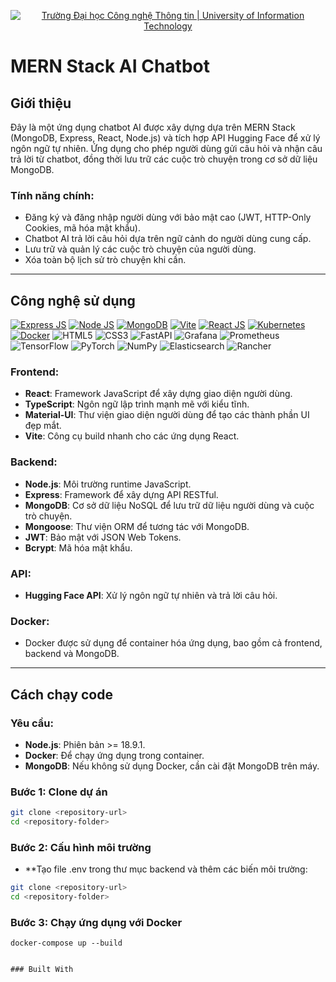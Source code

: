 <p align="center">
  <a href="https://www.uit.edu.vn/" title="Trường Đại học Công nghệ Thông tin" style="border: 5;">
    <img src="https://i.imgur.com/WmMnSRt.png" alt="Trường Đại học Công nghệ Thông tin | University of Information Technology">
  </a>
</p>

# MERN Stack AI Chatbot

## Giới thiệu

Đây là một ứng dụng chatbot AI được xây dựng dựa trên MERN Stack (MongoDB, Express, React, Node.js) và tích hợp API Hugging Face để xử lý ngôn ngữ tự nhiên. Ứng dụng cho phép người dùng gửi câu hỏi và nhận câu trả lời từ chatbot, đồng thời lưu trữ các cuộc trò chuyện trong cơ sở dữ liệu MongoDB.

### Tính năng chính:
- Đăng ký và đăng nhập người dùng với bảo mật cao (JWT, HTTP-Only Cookies, mã hóa mật khẩu).
- Chatbot AI trả lời câu hỏi dựa trên ngữ cảnh do người dùng cung cấp.
- Lưu trữ và quản lý các cuộc trò chuyện của người dùng.
- Xóa toàn bộ lịch sử trò chuyện khi cần.

---

## Công nghệ sử dụng
[![Express JS](https://img.shields.io/badge/express.js-000000?style=for-the-badge&logo=express&logoColor=white)](https://expressjs.com/)
[![Node JS](https://img.shields.io/badge/node.js-339933?style=for-the-badge&logo=Node.js&logoColor=white)](https://nodejs.org/en)
[![MongoDB](https://img.shields.io/badge/-MongoDB-13aa52?style=for-the-badge&logo=mongodb&logoColor=white)](https://www.mongodb.com/)
[![Vite](https://img.shields.io/badge/Vite-646CFF?style=for-the-badge&logo=Vite&logoColor=white)](https://vite.dev/)
[![React JS](https://img.shields.io/badge/-ReactJs-61DAFB?logo=react&logoColor=white&style=for-the-badge)](https://react.dev/)
[![Kubernetes](https://img.shields.io/badge/Kubernetes-326CE5?style=for-the-badge&logo=Kubernetes&logoColor=white)](https://kubernetes.io/)
[![Docker](https://img.shields.io/badge/docker-257bd6?style=for-the-badge&logo=docker&logoColor=white)](https://www.docker.com/)
![HTML5](https://img.shields.io/badge/html5-%23E34F26.svg?style=for-the-badge&logo=html5&logoColor=white)
![CSS3](https://img.shields.io/badge/css3-%231572B6.svg?style=for-the-badge&logo=css3&logoColor=white)
![FastAPI](https://img.shields.io/badge/FastAPI-005571?style=for-the-badge&logo=fastapi)
![Grafana](https://img.shields.io/badge/grafana-%23F46800.svg?style=for-the-badge&logo=grafana&logoColor=white)
![Prometheus](https://img.shields.io/badge/Prometheus-E6522C?style=for-the-badge&logo=Prometheus&logoColor=white)
![TensorFlow](https://img.shields.io/badge/TensorFlow-%23FF6F00.svg?style=for-the-badge&logo=TensorFlow&logoColor=white)
![PyTorch](https://img.shields.io/badge/PyTorch-%23EE4C2C.svg?style=for-the-badge&logo=PyTorch&logoColor=white)
![NumPy](https://img.shields.io/badge/numpy-%23013243.svg?style=for-the-badge&logo=numpy&logoColor=white)
![Elasticsearch](https://img.shields.io/badge/elasticsearch-%230377CC.svg?style=for-the-badge&logo=elasticsearch&logoColor=white)
![Rancher](https://img.shields.io/badge/rancher-%230075A8.svg?style=for-the-badge&logo=rancher&logoColor=white)

### Frontend:
- **React**: Framework JavaScript để xây dựng giao diện người dùng.
- **TypeScript**: Ngôn ngữ lập trình mạnh mẽ với kiểu tĩnh.
- **Material-UI**: Thư viện giao diện người dùng để tạo các thành phần UI đẹp mắt.
- **Vite**: Công cụ build nhanh cho các ứng dụng React.

### Backend:
- **Node.js**: Môi trường runtime JavaScript.
- **Express**: Framework để xây dựng API RESTful.
- **MongoDB**: Cơ sở dữ liệu NoSQL để lưu trữ dữ liệu người dùng và cuộc trò chuyện.
- **Mongoose**: Thư viện ORM để tương tác với MongoDB.
- **JWT**: Bảo mật với JSON Web Tokens.
- **Bcrypt**: Mã hóa mật khẩu.

### API:
- **Hugging Face API**: Xử lý ngôn ngữ tự nhiên và trả lời câu hỏi.

### Docker:
- Docker được sử dụng để container hóa ứng dụng, bao gồm cả frontend, backend và MongoDB.

---

## Cách chạy code

### Yêu cầu:
- **Node.js**: Phiên bản >= 18.9.1.
- **Docker**: Để chạy ứng dụng trong container.
- **MongoDB**: Nếu không sử dụng Docker, cần cài đặt MongoDB trên máy.

### Bước 1: Clone dự án
```bash
git clone <repository-url>
cd <repository-folder>
```
### Bước 2: Cấu hình môi trường

- **Tạo file .env trong thư mục backend và thêm các biến môi trường:
```bash
git clone <repository-url>
cd <repository-folder>
```
### Bước 3: Chạy ứng dụng với Docker
```
docker-compose up --build


### Built With
```


